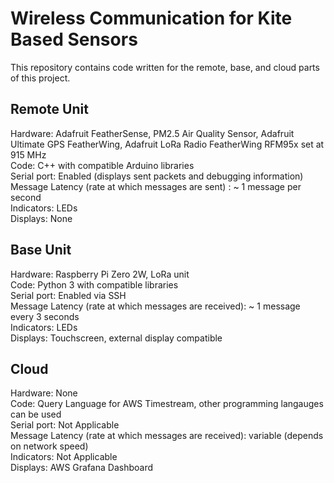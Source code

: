 # Wireless Communication for Kite Based Sensors

This repository contains code written for the remote, base, and cloud parts of this project.

## Remote Unit

Hardware: Adafruit FeatherSense, PM2.5 Air Quality Sensor, Adafruit Ultimate GPS FeatherWing, Adafruit LoRa Radio FeatherWing RFM95x set at 915 MHz\
Code: C++ with compatible Arduino libraries\
Serial port: Enabled (displays sent packets and debugging information)\
Message Latency (rate at which messages are sent) : ~ 1 message per second\
Indicators: LEDs\
Displays: None

## Base Unit

Hardware: Raspberry Pi Zero 2W, LoRa unit\
Code: Python 3 with compatible libraries\
Serial port: Enabled via SSH\
Message Latency (rate at which messages are received): ~ 1 message every 3 seconds\
Indicators: LEDs\
Displays: Touchscreen, external display compatible

## Cloud
Hardware: None\
Code: Query Language for AWS Timestream, other programming langauges can be used\
Serial port: Not Applicable\
Message Latency (rate at which messages are received): variable (depends on network speed)\
Indicators: Not Applicable\
Displays: AWS Grafana Dashboard

